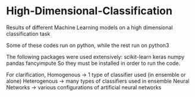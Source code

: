 # High-Dimensional-Classification
Results of different Machine Learning models on a high dimensional classification task

Some of these codes run on python, while the rest run on python3

The following packages were used extensively:
scikit-learn
keras
numpy
pandas
fancyimpute
So they must be installed in order to run the code.

For clarification,
Homogenous -> 1 type of classifier used (in ensemble or alone)
Heterogenous -> many types of classifiers used in ensemble
Neural Networks -> various configurations of artificial neural networks
